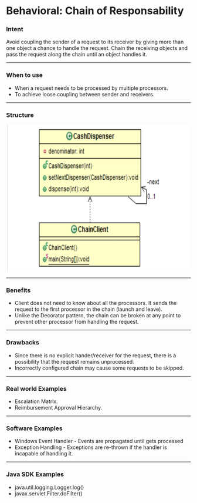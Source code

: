 # Behavioral: Chain of Responsability
### Intent

Avoid coupling the sender of a request to its receiver by giving more than one object a chance to handle the request. Chain the receiving objects and pass the request along the chain until an object handles it.

---
### When to use

* When a request needs to be processed by multiple processors.
* To achieve loose coupling between sender and receivers.

---
### Structure

<img src="./behavior_chain_of_responsability.jpg" width="600" height="400">

---
### Benefits

* Client does not need to know about all the processors. It sends the request to the first processor in the chain (launch and leave).
* Unlike the Decorator pattern, the chain can be broken at any point to prevent other processor from handling the request.

---
### Drawbacks

* Since there is no explicit hander/receiver for the request, there is a possibility that the request remains unprocessed.
* Incorrectly configured chain may cause some requests to be skipped.

---
### Real world Examples

* Escalation Matrix.
* Reimbursement Approval Hierarchy.

---
### Software Examples

* Windows Event Handler - Events are propagated until gets processed
* Exception Handling - Exceptions are re-thrown if the handler is incapable of handling it.

--- 
### Java SDK Examples

* java.util.logging.Logger.log()
* javax.servlet.Filter.doFilter()
